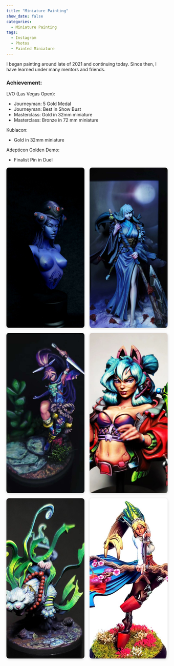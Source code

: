 ```yaml
---
title: "Miniature Painting"
show_date: false
categories: 
  - Miniature Painting
tags: 
  - Instagram
  - Photos
  - Painted Miniature
---
```

I began painting around late of 2021 and continuing today. Since then, I have learned under many mentors and friends. 

### Achievement: 
 LVO (Las Vegas Open):
 - Journeyman: 5 Gold Medal
 - Journeyman: Best in Show Bust
 - Masterclass: Gold in 32mm miniature
 - Masterclass: Bronze in 72 mm miniature

 Kublacon:
  - Gold in 32mm miniature
  
 Adepticon Golden Demo:
  - Finalist Pin in Duel

<style>
.instagram-grid {
  display: flex;
  flex-wrap: wrap;
  gap: 1rem;
  justify-content: center;
  margin-top: 1rem;
}

.instagram-grid a {
  width: 700px;
  height: 500px;
  max-width: 100%;
  overflow: hidden;
  border-radius: 8px;
  box-shadow: 0 2px 8px rgba(0, 0, 0, 0.15);
  display: block;
  flex-grow: 1;
}

.instagram-grid img {
  width: 100%;
  height: 100%;
  object-fit: cover;
  transition: transform 0.2s ease;
}

@media (min-width: 992px) {
  .instagram-grid a {
    flex-basis: calc(33.333% - 1rem);
  }
}

@media (max-width: 991px) {
  .instagram-grid a {
    flex-basis: calc(50% - 1rem);
  }
}

@media (max-width: 600px) {
  .instagram-grid a {
    flex-basis: 100%;
  }
}
</style>

<div class="instagram-grid">
  <a href="https://www.instagram.com/p/DI2X7-FTWv4/" target="_blank" rel="noopener noreferrer">
    <img src="/assets/Paintings-img/Widowmaker.jpg" alt="IG photo 1" />
  </a>
  <a href="https://www.instagram.com/p/DD7NYHDJB6V/" target="_blank" rel="noopener noreferrer">
    <img src="/assets/Paintings-img/Oyasu.jpg" alt="IG photo 2" />
  </a>
  <a href="https://www.instagram.com/p/Cwvpa-jy2kl/" target="_blank" rel="noopener noreferrer">
    <img src="/assets/Paintings-img/Umeka.jpg" alt="IG photo 3" />
  </a>
  <a href="https://www.instagram.com/p/CuPlPH8x9SC/" target="_blank" rel="noopener noreferrer">
    <img src="/assets/Paintings-img/Ava.png" alt="IG photo 4" />
  </a>
  <a href="https://www.instagram.com/p/Cr_cdNzpd2T/" target="_blank" rel="noopener noreferrer">
    <img src="/assets/Paintings-img/Byakko.png" alt="IG photo 5" />
  </a>
  <a href="https://www.instagram.com/p/CekG7x0p5si/" target="_blank" rel="noopener noreferrer">
    <img src="/assets/Paintings-img/Tomoe.png" alt="IG photo 6" />
  </a>
</div>
